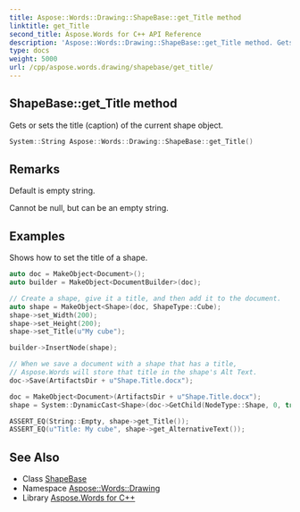 ```yaml
---
title: Aspose::Words::Drawing::ShapeBase::get_Title method
linktitle: get_Title
second_title: Aspose.Words for C++ API Reference
description: 'Aspose::Words::Drawing::ShapeBase::get_Title method. Gets or sets the title (caption) of the current shape object in C++.'
type: docs
weight: 5000
url: /cpp/aspose.words.drawing/shapebase/get_title/
---
```

## ShapeBase::get_Title method


Gets or sets the title (caption) of the current shape object.

```cpp
System::String Aspose::Words::Drawing::ShapeBase::get_Title()
```

## Remarks


Default is empty string.

Cannot be null, but can be an empty string.

## Examples



Shows how to set the title of a shape. 
```cpp
auto doc = MakeObject<Document>();
auto builder = MakeObject<DocumentBuilder>(doc);

// Create a shape, give it a title, and then add it to the document.
auto shape = MakeObject<Shape>(doc, ShapeType::Cube);
shape->set_Width(200);
shape->set_Height(200);
shape->set_Title(u"My cube");

builder->InsertNode(shape);

// When we save a document with a shape that has a title,
// Aspose.Words will store that title in the shape's Alt Text.
doc->Save(ArtifactsDir + u"Shape.Title.docx");

doc = MakeObject<Document>(ArtifactsDir + u"Shape.Title.docx");
shape = System::DynamicCast<Shape>(doc->GetChild(NodeType::Shape, 0, true));

ASSERT_EQ(String::Empty, shape->get_Title());
ASSERT_EQ(u"Title: My cube", shape->get_AlternativeText());
```

## See Also

* Class [ShapeBase](../)
* Namespace [Aspose::Words::Drawing](../../)
* Library [Aspose.Words for C++](../../../)
